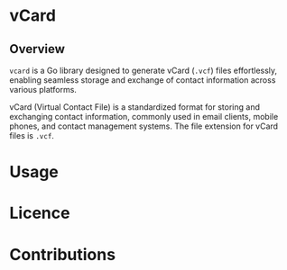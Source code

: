 # vCard
## Overview
`vcard` is a Go library designed to generate vCard (`.vcf`) files effortlessly, enabling seamless storage and exchange of contact information across various platforms.

vCard (Virtual Contact File) is a standardized format for storing and exchanging contact information, commonly used in email clients, mobile phones, and contact management systems. The file extension for vCard files is `.vcf`.

# Usage

# Licence

# Contributions